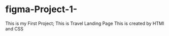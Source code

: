 # figma-Project-1-
This is my First Project;
This is Travel Landing Page
This is created by HTMl and CSS
